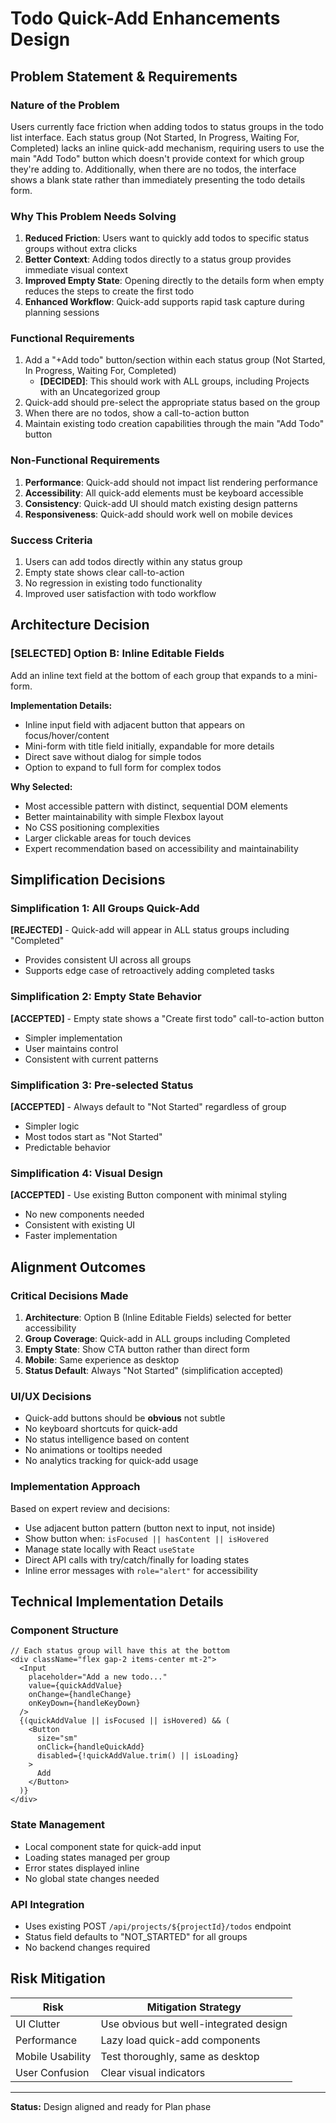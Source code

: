 # Todo Quick-Add Enhancements Design

## Problem Statement & Requirements

### Nature of the Problem
Users currently face friction when adding todos to status groups in the todo list interface. Each status group (Not Started, In Progress, Waiting For, Completed) lacks an inline quick-add mechanism, requiring users to use the main "Add Todo" button which doesn't provide context for which group they're adding to. Additionally, when there are no todos, the interface shows a blank state rather than immediately presenting the todo details form.

### Why This Problem Needs Solving
1. **Reduced Friction**: Users want to quickly add todos to specific status groups without extra clicks
2. **Better Context**: Adding todos directly to a status group provides immediate visual context
3. **Improved Empty State**: Opening directly to the details form when empty reduces the steps to create the first todo
4. **Enhanced Workflow**: Quick-add supports rapid task capture during planning sessions

### Functional Requirements
1. Add a "+Add todo" button/section within each status group (Not Started, In Progress, Waiting For, Completed)
   - **[DECIDED]**: This should work with ALL groups, including Projects with an Uncategorized group
2. Quick-add should pre-select the appropriate status based on the group
3. When there are no todos, show a call-to-action button
4. Maintain existing todo creation capabilities through the main "Add Todo" button

### Non-Functional Requirements
1. **Performance**: Quick-add should not impact list rendering performance
2. **Accessibility**: All quick-add elements must be keyboard accessible
3. **Consistency**: Quick-add UI should match existing design patterns
4. **Responsiveness**: Quick-add should work well on mobile devices

### Success Criteria
1. Users can add todos directly within any status group
2. Empty state shows clear call-to-action
3. No regression in existing todo functionality
4. Improved user satisfaction with todo workflow

## Architecture Decision

### **[SELECTED]** Option B: Inline Editable Fields
Add an inline text field at the bottom of each group that expands to a mini-form.

**Implementation Details:**
- Inline input field with adjacent button that appears on focus/hover/content
- Mini-form with title field initially, expandable for more details
- Direct save without dialog for simple todos
- Option to expand to full form for complex todos

**Why Selected:**
- Most accessible pattern with distinct, sequential DOM elements
- Better maintainability with simple Flexbox layout
- No CSS positioning complexities
- Larger clickable areas for touch devices
- Expert recommendation based on accessibility and maintainability

## Simplification Decisions

### Simplification 1: All Groups Quick-Add
**[REJECTED]** - Quick-add will appear in ALL status groups including "Completed"
- Provides consistent UI across all groups
- Supports edge case of retroactively adding completed tasks

### Simplification 2: Empty State Behavior  
**[ACCEPTED]** - Empty state shows a "Create first todo" call-to-action button
- Simpler implementation
- User maintains control
- Consistent with current patterns

### Simplification 3: Pre-selected Status
**[ACCEPTED]** - Always default to "Not Started" regardless of group
- Simpler logic
- Most todos start as "Not Started"
- Predictable behavior

### Simplification 4: Visual Design
**[ACCEPTED]** - Use existing Button component with minimal styling
- No new components needed
- Consistent with existing UI
- Faster implementation

## Alignment Outcomes

### Critical Decisions Made
1. **Architecture**: Option B (Inline Editable Fields) selected for better accessibility
2. **Group Coverage**: Quick-add in ALL groups including Completed
3. **Empty State**: Show CTA button rather than direct form
4. **Mobile**: Same experience as desktop
5. **Status Default**: Always "Not Started" (simplification accepted)

### UI/UX Decisions
- Quick-add buttons should be **obvious** not subtle
- No keyboard shortcuts for quick-add
- No status intelligence based on content
- No animations or tooltips needed
- No analytics tracking for quick-add usage

### Implementation Approach
Based on expert review and decisions:
- Use adjacent button pattern (button next to input, not inside)
- Show button when: `isFocused || hasContent || isHovered`
- Manage state locally with React `useState`
- Direct API calls with try/catch/finally for loading states
- Inline error messages with `role="alert"` for accessibility

## Technical Implementation Details

### Component Structure
```tsx
// Each status group will have this at the bottom
<div className="flex gap-2 items-center mt-2">
  <Input 
    placeholder="Add a new todo..."
    value={quickAddValue}
    onChange={handleChange}
    onKeyDown={handleKeyDown}
  />
  {(quickAddValue || isFocused || isHovered) && (
    <Button 
      size="sm"
      onClick={handleQuickAdd}
      disabled={!quickAddValue.trim() || isLoading}
    >
      Add
    </Button>
  )}
</div>
```

### State Management
- Local component state for quick-add input
- Loading states managed per group
- Error states displayed inline
- No global state changes needed

### API Integration
- Uses existing POST `/api/projects/${projectId}/todos` endpoint
- Status field defaults to "NOT_STARTED" for all groups
- No backend changes required

## Risk Mitigation

| Risk | Mitigation Strategy |
|------|-------------------|
| UI Clutter | Use obvious but well-integrated design |
| Performance | Lazy load quick-add components |
| Mobile Usability | Test thoroughly, same as desktop |
| User Confusion | Clear visual indicators |

---

**Status:** Design aligned and ready for Plan phase